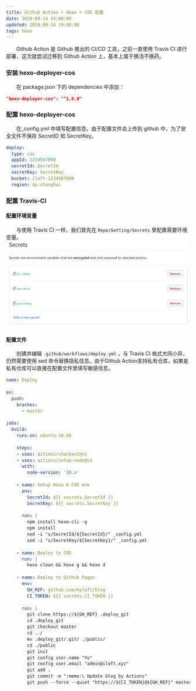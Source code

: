 ```yaml
---
title: Github Action + Hexo + COS 配置
date: 2019-09-14 19:00:00
updated: 2019-09-14 19:00:00
tags: hexo
---
```

　　Github Action 是 Github 推出的 CI/CD 工具，之前一直使用 Travis CI 进行部署，这次就尝试迁移到 Github Action 上，基本上属于换汤不换药。<!-- more -->

### 安装 hexo-deployer-cos
　　在 package.json 下的 dependencies 中添加：
```json
"hexo-deployer-cos": "^1.0.0"
```

### 配置 hexo-deployer-cos
　　在_config.yml 中填写配置信息。由于配置文件会上传到 github 中，为了安全文件不保存 SecretID 和 SecretKey。
```yml
deploy: 
  type: cos
  appId: 1234567890
  secretId: SecretId
  secretKey: SecretKey
  bucket: iloft-1234567890
  region: ap-shanghai
```
### 配置 Travis-CI
#### 配置环境变量
　　与使用 Travis CI 一样，我们首先在 `Repo/Setting/Secrets` 里配置需要环境变量。
![环境变量](/images/github-secrets.png)

#### 配置文件
　　创建并编辑 `.github/workflows/deploy.yml` ，与 Travis CI 格式大同小异，仍然需要使用 sed 命令替换隐私信息。由于Github Action支持私有仓库，如果是私有仓库可以直接在配置文件里填写敏感信息。
```yml
name: Deploy

on:
  push:
    braches: 
      - master

jobs:
  build:
    runs-on: ubuntu-18.04

    steps:
    - uses: actions/checkout@v1
    - uses: actions/setup-node@v1
      with:
        node-version: '10.x'

    - name: Setup Hexo & COS env
      env:
        SecretId: ${{ secrets.SecretId }}
        SecretKey: ${{ secrets.SecretKey }}

      run: |
        npm install hexo-cli -g
        npm install
        sed -i "s/SecretId/${SecretId}/" _config.yml
        sed -i "s/SecretKey/${SecretKey}/" _config.yml
    
    - name: Deploy to COS
      run: |
        hexo clean && hexo g && hexo d

    - name: Deploy to Github Pages
      env:
        GH_REF: github.com/myloft/blog
        CI_TOKEN: ${{ secrets.CI_TOKEN }}
        
      run: |
        git clone https://${GH_REF} .deploy_git
        cd .deploy_git
        git checkout master
        cd ../
        mv .deploy_git/.git/ ./public/
        cd ./public
        git init
        git config user.name "Yu"
        git config user.email "admin@iloft.xyz"
        git add .
        git commit -m ":memo:\ Update blog by Actions"
        git push --force --quiet "https://${CI_TOKEN}@${GH_REF}" master:gh-pages
```